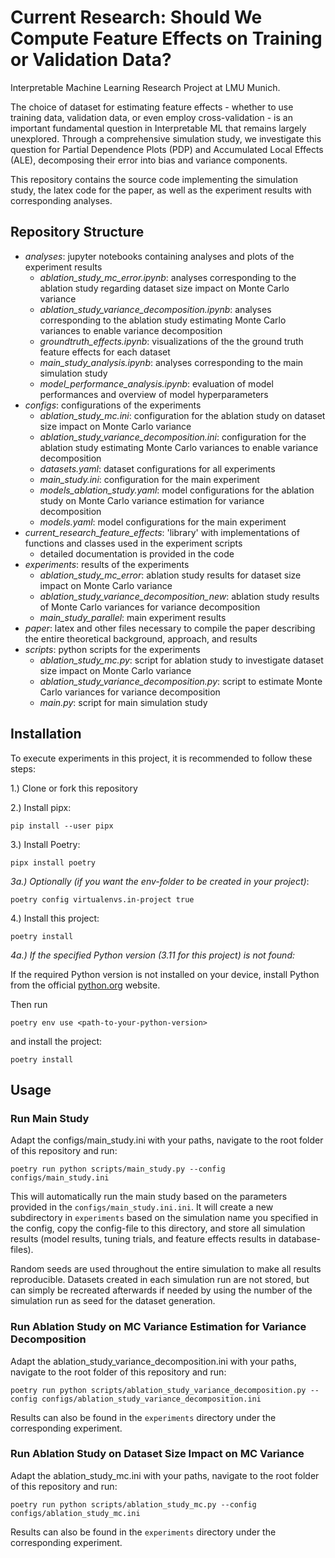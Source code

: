 # Current Research: Should We Compute Feature Effects on Training or Validation Data?

Interpretable Machine Learning Research Project at LMU Munich.

The choice of dataset for estimating feature effects - whether
to use training data, validation data, or even employ cross-validation -
is an important fundamental question in Interpretable ML that remains largely
unexplored.
Through a comprehensive simulation study, we investigate this question for
Partial Dependence Plots (PDP) and Accumulated Local Effects (ALE), decomposing
their error into bias and variance components.

This repository contains the source code implementing the simulation study,
the latex code for the paper, as well as the experiment results with corresponding
analyses.

## Repository Structure

- *analyses*: jupyter notebooks containing analyses and plots of the experiment results
    - *ablation_study_mc_error.ipynb*: analyses corresponding to the ablation study regarding dataset size impact on Monte Carlo variance
    - *ablation_study_variance_decomposition.ipynb*: analyses corresponding to the ablation study estimating Monte Carlo variances to enable variance decomposition
    - *groundtruth_effects.ipynb*: visualizations of the the ground truth feature effects for each dataset
    - *main_study_analysis.ipynb*: analyses corresponding to the main simulation study
    - *model_performance_analysis.ipynb*: evaluation of model performances and overview of model hyperparameters
-  *configs*: configurations of the experiments
    - *ablation_study_mc.ini*: configuration for the ablation study on dataset size impact on Monte Carlo variance
    - *ablation_study_variance_decomposition.ini*: configuration for the ablation study estimating Monte Carlo variances to enable variance decomposition
    - *datasets.yaml*: dataset configurations for all experiments
    - *main_study.ini*: configuration for the main experiment
    - *models_ablation_study.yaml*: model configurations for the ablation study on Monte Carlo variance estimation for variance decomposition
    - *models.yaml*: model configurations for the main experiment
- *current_research_feature_effects*: 'library' with implementations of functions and classes used in the experiment scripts
    - detailed documentation is provided in the code
- *experiments*: results of the experiments
    - *ablation_study_mc_error*: ablation study results for dataset size impact on Monte Carlo variance
    - *ablation_study_variance_decomposition_new*: ablation study results of Monte Carlo variances for variance decomposition
    - *main_study_parallel*: main experiment results
- *paper*: latex and other files necessary to compile the paper describing the entire theoretical background, approach, and results
- *scripts*: python scripts for the experiments
    - *ablation_study_mc.py*: script for ablation study to investigate dataset size impact on Monte Carlo variance
    - *ablation_study_variance_decomposition.py*: script to estimate Monte Carlo variances for variance decomposition
    - *main.py*: script for main simulation study

## Installation
To execute experiments in this project, it is recommended to follow these steps:

1.) Clone or fork this repository

2.) Install pipx:
```
pip install --user pipx
```

3.) Install Poetry:
```
pipx install poetry
```

*3a.) Optionally (if you want the env-folder to be created in your project)*:
```
poetry config virtualenvs.in-project true
```

4.) Install this project:
```
poetry install
```

*4a.) If the specified Python version (3.11 for this project) is not found:*

If the required Python version is not installed on your device, install Python from the official [python.org](https://www.python.org/downloads) website.

Then run
```
poetry env use <path-to-your-python-version>
```
and install the project:
```
poetry install
```

## Usage

### Run Main Study

Adapt the configs/main_study.ini with your paths, navigate to the root folder of this repository and run:

```
poetry run python scripts/main_study.py --config configs/main_study.ini
```

This will automatically run the main study based on the parameters provided in the `configs/main_study.ini.ini`.
It will create a new subdirectory in `experiments` based on the simulation name you specified in the config,
copy the config-file to this directory, and store all simulation results (model results, tuning trials, and feature effects results in database-files).

Random seeds are used throughout the entire simulation to make all results reproducible. Datasets created in each simulation run are not stored, but can simply be recreated afterwards if needed by using the number of the simulation run as seed for the dataset generation.

### Run Ablation Study on MC Variance Estimation for Variance Decomposition

Adapt the ablation_study_variance_decomposition.ini with your paths, navigate to the root folder of this repository and run:

```
poetry run python scripts/ablation_study_variance_decomposition.py --config configs/ablation_study_variance_decomposition.ini
```

Results can also be found in the `experiments` directory under the corresponding experiment.

### Run Ablation Study on Dataset Size Impact on MC Variance

Adapt the ablation_study_mc.ini with your paths, navigate to the root folder of this repository and run:

```
poetry run python scripts/ablation_study_mc.py --config configs/ablation_study_mc.ini
```

Results can also be found in the `experiments` directory under the corresponding experiment.
